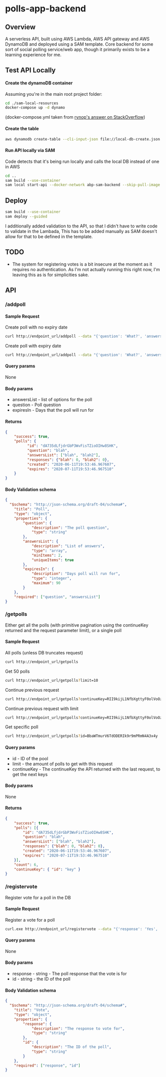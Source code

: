 # polls-app-backend
## Overview
A serverless API, built using AWS Lambda, AWS API gateway and AWS DynamoDB and deployed using a SAM template.
Core backend for some sort of social polling service/web app, though it primarily exists to be a learning experience 
for me.

## Test API Locally
#### Create the dynamoDB container
Assuming you're in the main root project folder:
```bash
cd ./sam-local-resources
docker-compose up -d dynamo
```
(docker-compose.yml taken from [rynop's answer on StackOverflow](https://stackoverflow.com/questions/48926260/connecting-aws-sam-local-with-dynamodb-in-docker))

#### Create the table 
```bash
aws dynamodb create-table --cli-input-json file://local-db-create.json --endpoint-url http://localhost:8000
```
#### Run API locally via SAM
Code detects that it's being run locally and calls the local DB instead of one in AWS
```bash
cd ..
sam build --use-container
sam local start-api --docker-network abp-sam-backend --skip-pull-image --profile default --parameter-overrides 'ParameterKey=StageName,ParameterValue=local'
```

## Deploy
```bash
sam build --use-container
sam deploy --guided
```
I additionally added validation to the API, so that I didn't have to write code to validate in the Lambada,
This has to be added manually as SAM doesn't allow for that to be defined in the template.

## TODO
* The system for registering votes is a bit insecure at the moment as it requires no authentication. As I'm not actually running this
  right now, I'm leaving this as is for simplicities sake.

## API 
### /addpoll 
#### Sample Request
Create poll with no expiry date
```bash
curl http://endpoint_url/addpoll --data "{'question': 'What?', 'answersList': ['Yes', 'No']}" -H 'Content-Type: application/json'
```
Create poll with expiry date
```bash
curl http://endpoint_url/addpoll --data "{'question': 'What?', 'answersList': ['Yes', 'No'], 'expiresIn': 30}" -H 'Content-Type: application/json'
```
#### Query params
None

#### Body params
* answersList - list of options for the poll
* question - Poll question
* expiresIn - Days that the poll will run for

#### Returns
```json
{
    "success": true, 
    "polls": {
          "id": "dA735dLfjdrGbP3WvFisTZioOIHw8SHK", 
          "question": "blah", 
          "answersList": ["blah", "blah2"],
          "responses": {"blah": 0, "blah2": 0}, 
          "created": "2020-06-11T19:53:46.967607", 
          "expires": "2020-07-11T19:53:46.967510"
    }
}
```
#### Body Validation schema
```json
{
  "$schema": "http://json-schema.org/draft-04/schema#",
    "title": "Poll",
    "type": "object",
    "properties": {
        "question": {
            "description": "The poll question",
            "type": "string"
        },
        "answersList": {
            "description": "List of answers",
            "type": "array",
            "minItems": 2,
            "uniqueItems": true
        },
        "expiresIn": {
            "description": "Days poll will run for",
            "type": "integer",
            "maximum": 90
        }
    },
    "required": ["question", "answersList"]
}
```


### /getpolls
Either get all the polls (with primitive pagination using the continueKey returned and the request parameter limit), or a
single poll
#### Sample Request
All polls (unless DB truncates request)
```bash
curl http://endpoint_url/getpolls
```
Get 50 polls
```bash
curl http://endpoint_url/getpolls?limit=10
```
Continue previous request
```bash
curl http://endpoint_url/getpolls?continueKey=RII9kijL1NfbXgttyF0olVoOzBjFSHDR
```
Continue previous request with limit
```bash
curl http://endpoint_url/getpolls?continueKey=RII9kijL1NfbXgttyF0olVoOzBjFSHDR&limit=10
```
Get specific poll
```bash
curl http://endpoint_url/getpolls?id=BbaWTmurV6TdODERIk9r9mPRmN4A3x4y
```
#### Query params
* id - ID of the pool
* limit - the amount of polls to get with this request
* continueKey - The continueKey the API returned with the last request, to get the next keys

#### Body params
None

#### Returns
```json
{
    "success": true,
    "polls": [{
        "id": "dA735dLfjdrGbP3WvFisTZioOIHw8SHK", 
        "question": "blah", 
        "answersList": ["blah", "blah2"],
        "responses": {"blah": 0, "blah2": 0}, 
        "created": "2020-06-11T19:53:46.967607", 
        "expires": "2020-07-11T19:53:46.967510"
    }],
    "count": 6,
    "continueKey": { "id": "key" }
}
```

### /registervote
Register vote for a poll in the DB
#### Sample Request 
Register a vote for a poll
```bash
curl.exe http://endpoint_url/registervote --data "{'response': 'Yes', 'id': 'T5dXfl8SyRGvNju56zB5ErhINnLKBQqh'}"
```

#### Query params
None

#### Body params
* response - string - The poll response that the vote is for
* id - string - the ID of the poll

#### Body Validation schema
```json
{
  "$schema": "http://json-schema.org/draft-04/schema#",
    "title": "Vote",
    "type": "object",
    "properties": {
        "response": {
            "description": "The response to vote for",
            "type": "string"
        },
        "id": {
            "description": "The ID of the poll",
            "type": "string"
        }
    },
    "required": ["response", "id"]
}
```